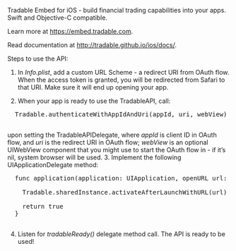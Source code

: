 Tradable Embed for iOS - build financial trading capabilities into your apps.
Swift and Objective-C compatible.

Learn more at https://embed.tradable.com.

Read documentation at http://tradable.github.io/ios/docs/.


Steps to use the API:

1.  In <i>Info.plist</i>, add a custom URL Scheme - a redirect URI from OAuth flow. When the access token is granted, you will be redirected from Safari to that URI. Make sure it will end up opening your app.

2.  When your app is ready to use the TradableAPI, call:
  <pre>
  Tradable.authenticateWithAppIdAndUri(appId, uri, webView)
  </pre>
  upon setting the TradableAPIDelegate, where <i>appId</i> is client ID in OAuth flow, and <i>uri</i> is the redirect URI in OAuth flow; <i>webView</i> is an optional UIWebView component that you might use to start the OAuth flow in - if it’s nil, system browser will be used.
3.  Implement the following UIApplicationDelegate method:
  <pre>
  func application(application: UIApplication, openURL url: NSURL, sourceApplication: String?, annotation: AnyObject) -> Bool {
        
    Tradable.sharedInstance.activateAfterLaunchWithURL(url)
        
    return true
  }
  </pre>
4. Listen for <i>tradableReady()</i> delegate method call. The API is ready to be used!
